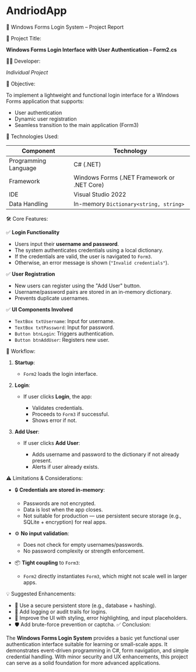 # AndriodApp
🔐 Windows Forms Login System – Project Report

 📌 Project Title:

**Windows Forms Login Interface with User Authentication – Form2.cs**

 👨‍💻 Developer:

*Individual Project*

 🎯 Objective:

To implement a lightweight and functional login interface for a Windows Forms application that supports:

* User authentication
* Dynamic user registration
* Seamless transition to the main application (Form3)

 🧰 Technologies Used:

| Component            | Technology                                  |
| -------------------- | ------------------------------------------- |
| Programming Language | C# (.NET)                                   |
| Framework            | Windows Forms (.NET Framework or .NET Core) |
| IDE                  | Visual Studio 2022                          |
| Data Handling        | In-memory `Dictionary<string, string>`      |

 🛠️ Core Features:

✅ **Login Functionality**

* Users input their **username and password**.
* The system authenticates credentials using a local dictionary.
* If the credentials are valid, the user is navigated to `Form3`.
* Otherwise, an error message is shown (`"Invalid credentials"`).

✅ **User Registration**

* New users can register using the "Add User" button.
* Username/password pairs are stored in an in-memory dictionary.
* Prevents duplicate usernames.

 ✅ **UI Components Involved**

* `TextBox txtUsername`: Input for username.
* `TextBox txtPassword`: Input for password.
* `Button btnLogin`: Triggers authentication.
* `Button btnAddUser`: Registers new user.

 🔄 Workflow:

1. **Startup**:

   * `Form2` loads the login interface.

2. **Login**:

   * If user clicks **Login**, the app:

     * Validates credentials.
     * Proceeds to `Form3` if successful.
     * Shows error if not.

3. **Add User**:

   * If user clicks **Add User**:

     * Adds username and password to the dictionary if not already present.
     * Alerts if user already exists.

 ⚠️ Limitations & Considerations:

* 🔒 **Credentials are stored in-memory**:

  * Passwords are not encrypted.
  * Data is lost when the app closes.
  * Not suitable for production — use persistent secure storage (e.g., SQLite + encryption) for real apps.

* ⚙️ **No input validation**:

  * Does not check for empty usernames/passwords.
  * No password complexity or strength enforcement.

* 📦 **Tight coupling** to `Form3`:

  * `Form2` directly instantiates `Form3`, which might not scale well in larger apps.

 💡 Suggested Enhancements:

* 🔐 Use a secure persistent store (e.g., database + hashing).
* 🧾 Add logging or audit trails for logins.
* 🎨 Improve the UI with styling, error highlighting, and input placeholders.
* 🛡 Add brute-force prevention or captcha.
 ✅ Conclusion:

The **Windows Forms Login System** provides a basic yet functional user authentication interface suitable for learning or small-scale apps. It demonstrates event-driven programming in C#, form navigation, and simple credential handling. With minor security and UX enhancements, this project can serve as a solid foundation for more advanced applications.

